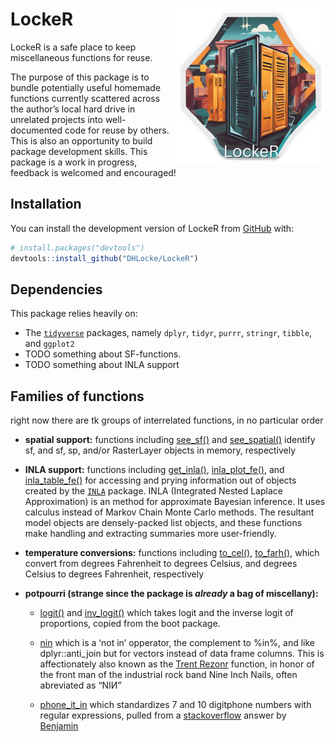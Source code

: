 
<!-- README.md is generated from README.Rmd. Please edit that file -->

# LockeR <img src="man/figures/logo.png" align="right"/>

<!-- badges: start -->
<!-- badges: end -->

LockeR is a safe place to keep miscellaneous functions for reuse.

The purpose of this package is to bundle potentially useful homemade
functions currently scattered across the author’s local hard drive in
unrelated projects into well-documented code for reuse by others. This
is also an opportunity to build package development skills. This package
is a work in progress, feedback is welcomed and encouraged!

## Installation

You can install the development version of LockeR from
[GitHub](https://github.com/) with:

``` r
# install.packages("devtools")
devtools::install_github("DHLocke/LockeR")
```

## Dependencies

This package relies heavily on:

- The [`tidyverse`](http://tidyverse.org/) packages, namely `dplyr`,
  `tidyr`, `purrr`, `stringr`, `tibble`, and `ggplot2`
- TODO something about SF-functions.
- TODO something about INLA support

## Families of functions

right now there are tk groups of interrelated functions, in no
particular order

- **spatial support:** functions including
  [see_sf()](https://github.com/DHLocke/LockeR/blob/main/R/see_sf.R) and
  [see_spatial()](https://github.com/DHLocke/LockeR/blob/main/R/see_spatial.R)
  identify sf, and sf, sp, and/or RasterLayer objects in memory,
  respectively

- **INLA support:** functions including
  [get_inla()](https://github.com/DHLocke/LockeR/blob/main/R/get_inla.R),
  [inla_plot_fe()](https://github.com/DHLocke/LockeR/blob/main/R/inla_plot_fe.R),
  and
  [inla_table_fe()](https://github.com/DHLocke/LockeR/blob/main/R/inla_table_fe.R)
  for accessing and prying information out of objects created by the
  [`INLA`](https://www.r-inla.org/) package. INLA (Integrated Nested
  Laplace Approximation) is an method for approximate Bayesian
  inference. It uses calculus instead of Markov Chain Monte Carlo
  methods. The resultant model objects are densely-packed list objects,
  and these functions make handling and extracting summaries more
  user-friendly.

- **temperature conversions:** functions including
  [to_cel()](https://github.com/DHLocke/LockeR/blob/main/R/to_cel.R),
  [to_farh()](https://github.com/DHLocke/LockeR/blob/main/R/to_farh.R),
  which convert from degrees Fahrenheit to degrees Celsius, and degrees
  Celsius to degrees Fahrenheit, respectively

- **potpourri (strange since the package is *already* a bag of
  miscellany):**

  - [logit()](https://github.com/DHLocke/LockeR/blob/main/R/to_cel.R)
    and
    [inv_logit()](https://github.com/DHLocke/LockeR/blob/main/R/to_cel.R)
    which takes logit and the inverse logit of proportions, copied from
    the boot package.

  - [nin](https://github.com/DHLocke/LockeR/blob/main/R/nin.R) which is
    a ‘not in’ opperator, the complement to %in%, and like
    dplyr::anti_join but for vectors instead of data frame columns. This
    is affectionately also known as the [Trent
    Rezonr](https://en.wikipedia.org/wiki/Trent_Reznor) function, in
    honor of the front man of the industrial rock band Nine Inch Nails,
    often abreviated as “NIИ”

  - [phone_it_in](https://github.com/DHLocke/LockeR/blob/main/R/phone_it_in.R)
    which standardizes 7 and 10 digitphone numbers with regular
    expressions, pulled from a
    [stackoverflow](https://stackoverflow.com/questions/34616466/formatting-phone-numbers-in-r)
    answer by
    [Benjamin](https://stackoverflow.com/users/1017276/benjamin)
